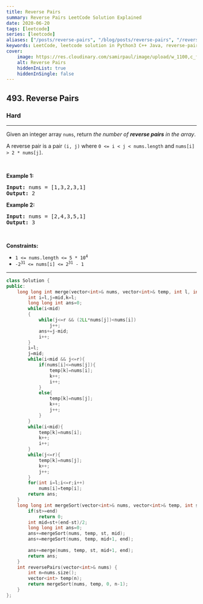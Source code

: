 ```yaml
---
title: Reverse Pairs
summary: Reverse Pairs LeetCode Solution Explained
date: 2020-06-20
tags: [leetcode]
series: [leetcode]
aliases: ["/posts/reverse-pairs", "/blog/posts/reverse-pairs", "/reverse-pairs"]
keywords: LeetCode, leetcode solution in Python3 C++ Java, reverse-pairs solution
cover:
    image: https://res.cloudinary.com/samirpaul/image/upload/w_1100,c_fit,co_rgb:FFFFFF,l_text:Arial_70_bold:Reverse Pairs/problem-solving.webp
    alt: Reverse Pairs
    hiddenInList: true
    hiddenInSingle: false
---
```



<h2>493. Reverse Pairs</h2><h3>Hard</h3><hr><div><p>Given an integer array <code>nums</code>, return <em>the number of <strong>reverse pairs</strong> in the array</em>.</p>

<p>A reverse pair is a pair <code>(i, j)</code> where <code>0 &lt;= i &lt; j &lt; nums.length</code> and <code>nums[i] &gt; 2 * nums[j]</code>.</p>

<p>&nbsp;</p>
<p><strong>Example 1:</strong></p>
<pre><strong>Input:</strong> nums = [1,3,2,3,1]
<strong>Output:</strong> 2
</pre><p><strong>Example 2:</strong></p>
<pre><strong>Input:</strong> nums = [2,4,3,5,1]
<strong>Output:</strong> 3
</pre>
<p>&nbsp;</p>
<p><strong>Constraints:</strong></p>

<ul>
	<li><code>1 &lt;= nums.length &lt;= 5 * 10<sup>4</sup></code></li>
	<li><code>-2<sup>31</sup> &lt;= nums[i] &lt;= 2<sup>31</sup> - 1</code></li>
</ul>
</div>

---




```cpp
class Solution {
public:
    long long int merge(vector<int>& nums, vector<int>& temp, int l, int mid, int r){
        int i=l,j=mid,k=l;
        long long int ans=0;
        while(i<mid)
        {
            while(j<=r && (2LL*nums[j])<nums[i])
                j++;
            ans+=j-mid;
            i++;
        }
        i=l;
        j=mid;
        while(i<mid && j<=r){
            if(nums[i]<=nums[j]){
                temp[k]=nums[i];
                k++;
                i++;
            }
            else{
                temp[k]=nums[j];
                k++;
                j++;
            }
        }
        while(i<mid){
            temp[k]=nums[i];
            k++;
            i++;
        }
        while(j<=r){
            temp[k]=nums[j];
            k++;
            j++;
        }
        for(int i=l;i<=r;i++)
            nums[i]=temp[i];
        return ans;
    }
    long long int mergeSort(vector<int>& nums, vector<int>& temp, int st, int end){
        if(st>=end)
            return 0;
        int mid=st+(end-st)/2;
        long long int ans=0;
        ans+=mergeSort(nums, temp, st, mid);
        ans+=mergeSort(nums, temp, mid+1, end);
        
        ans+=merge(nums, temp, st, mid+1, end);
        return ans;
    }
    int reversePairs(vector<int>& nums) {
        int n=nums.size();
        vector<int> temp(n);
        return mergeSort(nums, temp, 0, n-1);
    }
};
```
